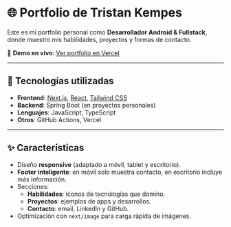 # 🌐 Portfolio de Tristan Kempes

Este es mi portfolio personal como **Desarrollador Android & Fullstack**, donde muestro mis habilidades, proyectos y formas de contacto.

🔗 **Demo en vivo**: [Ver portfolio en Vercel](https://portfolio-web-rho-rust.vercel.app)

---

## 🚀 Tecnologías utilizadas
- **Frontend**: [Next.js](https://nextjs.org/), [React](https://react.dev/), [Tailwind CSS](https://tailwindcss.com/)
- **Backend**: Spring Boot (en proyectos personales)
- **Lenguajes**: JavaScript, TypeScript
- **Otros**: GitHub Actions, Vercel

---

## ✨ Características
- Diseño **responsive** (adaptado a móvil, tablet y escritorio).
- **Footer inteligente**: en móvil solo muestra contacto, en escritorio incluye más información.
- Secciones:
  - **Habilidades**: iconos de tecnologías que domino.
  - **Proyectos**: ejemplos de apps y desarrollos.
  - **Contacto**: email, LinkedIn y GitHub.
- Optimización con `next/image` para carga rápida de imágenes.
